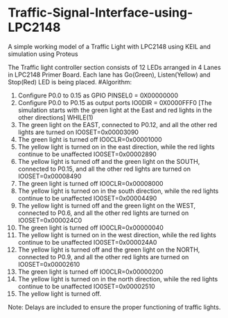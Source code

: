 # Traffic-Signal-Interface-using-LPC2148
A simple working model of a Traffic Light with LPC2148 using KEIL and simulation using Proteus


The Traffic light controller section consists of 12 LEDs arranged in 4 Lanes in LPC2148 Primer Board. Each lane has Go(Green),  Listen(Yellow)  and  Stop(Red)  LED is being placed.
#Algorithm:
1. Configure P0.0 to 0.15 as GPIO
PINSEL0 = 0X00000000
2. Configure P0.0 to P0.15 as output ports
IO0DIR = 0X0000FFF0
[The simulation starts with the green light at the East and red lights in the other directions]
WHILE(1)
3. The green light on the EAST, connected to P0.12, and all the other red lights are turned on
IO0SET=0x00003090
4. The green light is turned off
IO0CLR=0x00001000
5. The yellow light is turned on in the east direction, while the red lights continue to be unaffected
IO0SET=0x00002890
6. The yellow light is turned off and the green light on the SOUTH, connected to P0.15, and all the other red lights are turned on
IO0SET=0x00008490
7. The green light is turned off
IO0CLR=0x00008000
8. The yellow light is turned on in the south direction, while the red lights continue to be unaffected
IO0SET=0x00004490
9. The yellow light is turned off and the green light on the WEST, connected to P0.6, and all the other red lights are turned on
IO0SET=0x000024C0
10. The green light is turned off
IO0CLR=0x00000040
11. The yellow light is turned on in the west direction, while the red lights continue to be unaffected
IO0SET=0x000024A0
12. The yellow light is turned off and the green light on the NORTH, connected to P0.9, and all the other red lights are turned on
IO0SET=0x00002610
13. The green light is turned off
IO0CLR=0x00000200
14. The yellow light is turned on in the north direction, while the red lights continue to be unaffected
IO0SET=0x00002510
15. The yellow light is turned off.

Note: Delays are included to ensure the proper functioning of traffic lights.

